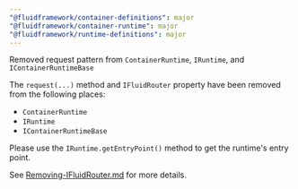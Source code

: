 ```yaml
---
"@fluidframework/container-definitions": major
"@fluidframework/container-runtime": major
"@fluidframework/runtime-definitions": major
---
```


Removed request pattern from `ContainerRuntime`, `IRuntime`, and `IContainerRuntimeBase`

The `request(...)` method and `IFluidRouter` property have been removed from the following places:

-   `ContainerRuntime`
-   `IRuntime`
-   `IContainerRuntimeBase`

Please use the `IRuntime.getEntryPoint()` method to get the runtime's entry point.

See [Removing-IFluidRouter.md](https://github.com/microsoft/FluidFramework/blob/main/packages/common/core-interfaces/Removing-IFluidRouter.md) for more details.
